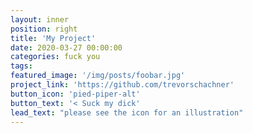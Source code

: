 ```yaml
---
layout: inner
position: right
title: 'My Project'
date: 2020-03-27 00:00:00
categories: fuck you
tags: 
featured_image: '/img/posts/foobar.jpg'
project_link: 'https://github.com/trevorschachner'
button_icon: 'pied-piper-alt'
button_text: '< Suck my dick'
lead_text: "please see the icon for an illustration"
---
```

